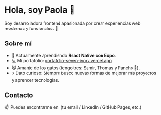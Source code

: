 # Hola, soy Paola 👋

Soy desarrolladora frontend apasionada por crear experiencias web modernas y funcionales. 🚀  

## Sobre mí
- 🌱 Actualmente aprendiendo **React Native con Expo**.  
- 💻 Mi portafolio: [portafolio-seven-ivory.vercel.app](https://portafolio-seven-ivory.vercel.app/)  
- 🐱 Amante de los gatos (tengo tres: Samir, Thomas y Pancho 🐾).  
- ⚡ Dato curioso: Siempre busco nuevas formas de mejorar mis proyectos y aprender tecnologías.  

## Contacto
📫 Puedes encontrarme en: (tu email / LinkedIn / GitHub Pages, etc.)  
